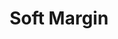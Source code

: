 ---
title: "Soft Margin"

categories: ['']

tags: ['Soft', 'Margin']

arabic: ['الهامش الناعم']

publishers: ['معجم مصطلحات التعلم الآلي والتعلم العميق وعلم البيانات']

types: "word"

slug: ""
---